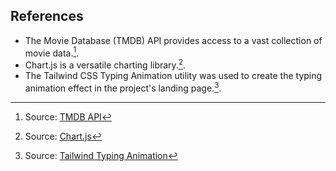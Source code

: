 ## References

- The Movie Database (TMDB) API provides access to a vast collection of movie data.[^1].
- Chart.js is a versatile charting library.[^2].
- The Tailwind CSS Typing Animation utility was used to create the typing animation effect in the project's landing page.[^3].

[^1]: Source: [TMDB API](https://developer.themoviedb.org/docs/getting-started) 
[^2]: Source: [Chart.js](https://www.chartjs.org/) 
[^3]: Source: [Tailwind Typing Animation](https://play.tailwindcss.com/q6LZjWKr97)

